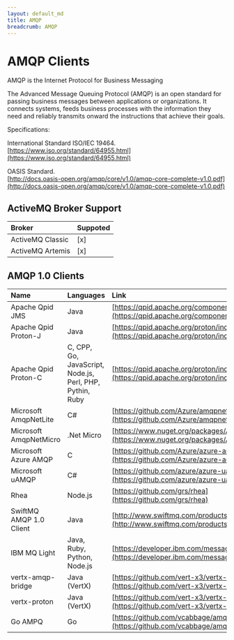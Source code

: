 ```yaml
---
layout: default_md
title: AMQP
breadcrumb: AMQP
---
```


# AMQP Clients

AMQP is the Internet Protocol for Business Messaging

The Advanced Message Queuing Protocol (AMQP) is an open standard for passing business messages between applications or organizations.
It connects systems, feeds business processes with the information they need and reliably transmits onward the instructions that achieve their goals.

Specifications:

International Standard ISO/IEC 19464.  
[https://www.iso.org/standard/64955.html](https://www.iso.org/standard/64955.html)

OASIS Standard.  
[http://docs.oasis-open.org/amqp/core/v1.0/amqp-core-complete-v1.0.pdf](http://docs.oasis-open.org/amqp/core/v1.0/amqp-core-complete-v1.0.pdf)

## ActiveMQ Broker Support

Broker                    | Suppoted
:---------------------- | :-------------
ActiveMQ Classic  | [x]
ActiveMQ Artemis  | [x]


## AMQP 1.0 Clients

Name                    | Languages     | Link
:---------------------- | :------------- | :---
Apache Qpid JMS         | Java           | [https://qpid.apache.org/components/jms/](https://qpid.apache.org/components/jms/)
Apache Qpid Proton-J    | Java          | [https://qpid.apache.org/proton/index.html](https://qpid.apache.org/proton/index.html)
Apache Qpid Proton-C    | C, CPP, Go, JavaScript, Node.js, Perl, PHP, Pythin, Ruby        | [https://qpid.apache.org/proton/index.html](https://qpid.apache.org/proton/index.html)
Microsoft AmqpNetLite   | C#        | [https://github.com/Azure/amqpnetlite](https://github.com/Azure/amqpnetlite)
Microsoft AmqpNetMicro  | .Net Micro       | [https://www.nuget.org/packages/AMQPNetMicro/](https://www.nuget.org/packages/AMQPNetMicro/)
Microsoft Azure AMQP    | C      | [https://github.com/Azure/azure-amqp](https://github.com/Azure/azure-amqp)
Microsoft uAMQP   | C#           | [https://github.com/azure/azure-uamqp-c/](https://github.com/azure/azure-uamqp-c/)
Rhea                    | Node.js         | [https://github.com/grs/rhea](https://github.com/grs/rhea)
SwiftMQ AMQP 1.0 Client | Java        | [http://www.swiftmq.com/products/client/index.html](http://www.swiftmq.com/products/client/index.html)
IBM MQ Light            | Java, Ruby, Python, Node.js       | [https://developer.ibm.com/messaging/mq-light/](https://developer.ibm.com/messaging/mq-light/)
vertx-amqp-bridge       | Java (VertX)        | [https://github.com/vert-x3/vertx-amqp-bridge](https://github.com/vert-x3/vertx-amqp-bridge)
vertx-proton            | Java (VertX)        | [https://github.com/vert-x3/vertx-proton](https://github.com/vert-x3/vertx-proton)
Go AMPQ                 | Go    | [https://github.com/vcabbage/amqp](https://github.com/vcabbage/amqp)
